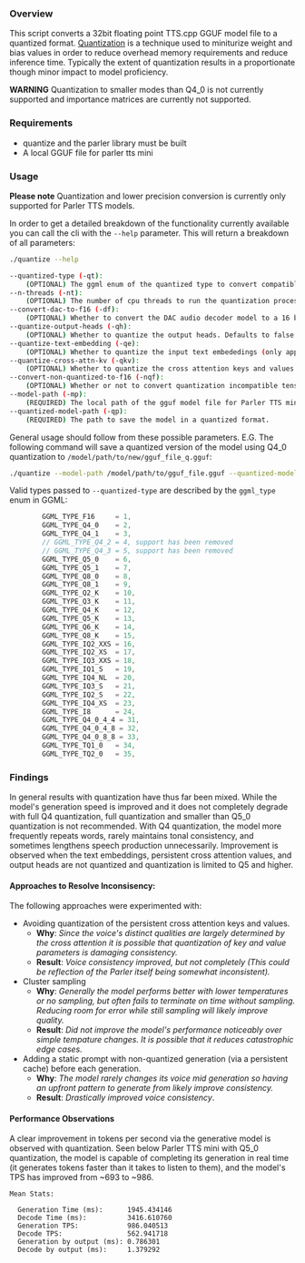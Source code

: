 ### Overview

This script converts a 32bit floating point TTS.cpp GGUF model file to a quantized format. [Quantization](https://huggingface.co/docs/optimum/en/concept_guides/quantization) is a technique used to miniturize weight and bias values in order to reduce overhead memory requirements and reduce inference time. Typically the extent of quantization results in a proportionate though minor impact to model proficiency.

**WARNING** Quantization to smaller modes than Q4_0 is not currently supported and importance matrices are currently not supported.
 
### Requirements

* quantize and the parler library must be built 
* A local GGUF file for parler tts mini

### Usage

**Please note** Quantization and lower precision conversion is currently only supported for Parler TTS models. 

In order to get a detailed breakdown of the functionality currently available you can call the cli with the `--help` parameter. This will return a breakdown of all parameters:
```bash
./quantize --help

--quantized-type (-qt):
    (OPTIONAL) The ggml enum of the quantized type to convert compatible model tensors to. For more information see readme. Defaults to Q4_0 quantization (2).
--n-threads (-nt):
    (OPTIONAL) The number of cpu threads to run the quantization process with. Defaults to known hardware concurrency.
--convert-dac-to-f16 (-df):
    (OPTIONAL) Whether to convert the DAC audio decoder model to a 16 bit float.
--quantize-output-heads (-qh):
    (OPTIONAL) Whether to quantize the output heads. Defaults to false and is true when passed (does not accept a parameter).
--quantize-text-embedding (-qe):
    (OPTIONAL) Whether to quantize the input text embededings (only applicable for Parler TTS). Defaults to false and is true when passed (does not accept a parameter).
--quantize-cross-attn-kv (-qkv):
    (OPTIONAL) Whether to quantize the cross attention keys and values (only applicable for Parler TTS). Defaults to false and is true when passed (does not accept a parameter).
--convert-non-quantized-to-f16 (-nqf):
    (OPTIONAL) Whether or not to convert quantization incompatible tensors to 16 bit precision. Only currently applicable to Kokoror. defaults to false.
--model-path (-mp):
    (REQUIRED) The local path of the gguf model file for Parler TTS mini v1 to quantize.
--quantized-model-path (-qp):
    (REQUIRED) The path to save the model in a quantized format.
```

General usage should follow from these possible parameters. E.G. The following command will save a quantized version of the model using Q4_0 quantization to `/model/path/to/new/gguf_file_q.gguf`:

```bash
./quantize --model-path /model/path/to/gguf_file.gguf --quantized-model-path /model/path/to/new/gguf_file_q.gguf --quantized-type 2 
```
Valid types passed to `--quantized-type` are described by the `ggml_type` enum in GGML:

```cpp
        GGML_TYPE_F16     = 1,
        GGML_TYPE_Q4_0    = 2,
        GGML_TYPE_Q4_1    = 3,
        // GGML_TYPE_Q4_2 = 4, support has been removed
        // GGML_TYPE_Q4_3 = 5, support has been removed
        GGML_TYPE_Q5_0    = 6,
        GGML_TYPE_Q5_1    = 7,
        GGML_TYPE_Q8_0    = 8,
        GGML_TYPE_Q8_1    = 9,
        GGML_TYPE_Q2_K    = 10,
        GGML_TYPE_Q3_K    = 11,
        GGML_TYPE_Q4_K    = 12,
        GGML_TYPE_Q5_K    = 13,
        GGML_TYPE_Q6_K    = 14,
        GGML_TYPE_Q8_K    = 15,
        GGML_TYPE_IQ2_XXS = 16,
        GGML_TYPE_IQ2_XS  = 17,
        GGML_TYPE_IQ3_XXS = 18,
        GGML_TYPE_IQ1_S   = 19,
        GGML_TYPE_IQ4_NL  = 20,
        GGML_TYPE_IQ3_S   = 21,
        GGML_TYPE_IQ2_S   = 22,
        GGML_TYPE_IQ4_XS  = 23,
        GGML_TYPE_I8      = 24,
        GGML_TYPE_Q4_0_4_4 = 31,
        GGML_TYPE_Q4_0_4_8 = 32,
        GGML_TYPE_Q4_0_8_8 = 33,
        GGML_TYPE_TQ1_0   = 34,
        GGML_TYPE_TQ2_0   = 35,
```

### Findings

In general results with quantization have thus far been mixed. While the model's generation speed is improved and it does not completely degrade with full Q4 quantization, full quantization and smaller than Q5_0 quantization is not recommended. With Q4 quantization, the model more frequently repeats words, rarely maintains tonal consistency, and sometimes lengthens speech production unnecessarily. Improvement is observed when the text embeddings, persistent cross attention values, and output heads are not quantized and quantization is limited to Q5 and higher.

#### Approaches to Resolve Inconsisency:

The following approaches were experimented with:

- Avoiding quantization of the persistent cross attention keys and values.
  - **Why**: _Since the voice's distinct qualities are largely determined by the cross attention it is possible that quantization of key and value parameters is damaging consistency._
  - **Result**: _Voice consistency improved, but not completely (This could be reflection of the Parler itself being somewhat inconsistent)._
- Cluster sampling 
  - **Why**: _Generally the model performs better with lower temperatures or no sampling, but often fails to terminate on time without sampling. Reducing room for error while still sampling will likely improve quality._
  - **Result**: _Did not improve the model's performance noticeably over simple tempature changes. It is possible that it reduces catastrophic edge cases._
- Adding a static prompt with non-quantized generation (via a persistent cache) before each generation.
  - **Why**: _The model rarely changes its voice mid generation so having an upfront pattern to generate from likely improve consistency._
  - **Result**: _Drastically improved voice consistency_.
  
#### Performance Observations

A clear improvement in tokens per second via the generative model is observed with quantization. Seen below Parler TTS mini with Q5_0 quantization, the model is capable of completing its generation in real time (it generates tokens faster than it takes to listen to them), and the model's TPS has improved from ~693 to ~986.

```
Mean Stats:

  Generation Time (ms):      1945.434146
  Decode Time (ms):          3416.610760
  Generation TPS:            986.040513
  Decode TPS:                562.941718
  Generation by output (ms): 0.786301
  Decode by output (ms):     1.379292
```
